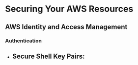 # Securing Your AWS Resources

## AWS Identity and Access Management

### Authentication
- **Secure Shell Key Pairs**:
  -  
